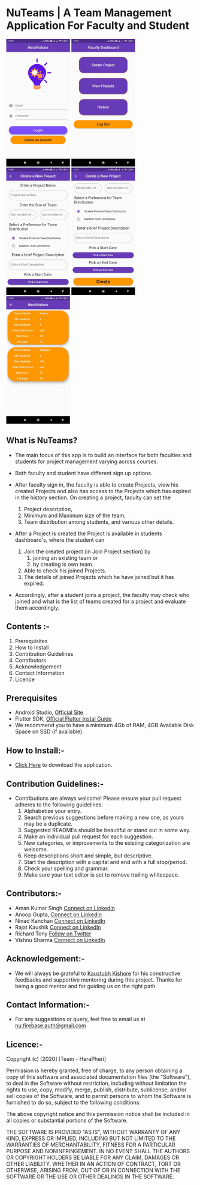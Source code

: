 # NuTeams | A Team Management Application For Faculty and Student


<img src="lib/images/Login.jpeg" width="170"> <img src="lib/images/faculty_dashboard.jpeg" width="170">
<img src="lib/images/new_project.jpeg" width="170">
<img src="lib/images/new_project2.jpeg" width="170">
<img src="lib/images/pro_details.jpeg" width="170">


## What is NuTeams?
- The main focus of this app is to build an interface for both faculties and students for project management varying across courses.

- Both faculty and student have different sign up options. 

- After faculty sign in, the faculty is able to create Projects, view his created Projects and also has access to the Projects which has   expired in the history section. On creating a project, faculty can set the 
   1. Project description, 
   2. Minimum and Maximum size of the team, 
   3. Team distribution among students, and various other details. 

- After a Project is created the Project is available in students dashboard's, where the student can 
  1. Join the created project (in Join Project section) by 
     1. joining an existing team or 
     2. by creating is own team. 
  2. Able to check his joined Projects. 
  3. The details of joined Projects which he have joined but it has expired. 

- Accordingly, after a student joins a project, the faculty may check who joined and what is the list of teams created for a project and   evaluate them accordingly.

## Contents :-
   1. Prerequisites
   2. How to Install
   3. Contribution Guidelines
   4. Contributors
   5. Acknowledgement
   6. Contact Information
   7. Licence 
 

## Prerequisites
- Android Studio,  [Official Site](https://developer.android.com/studio "Download Link")
- Flutter SDK, [Official Flutter Instal Guide](https://flutter.dev/docs/get-started/install "Flutter SDK")
- We recommend you to have a minimum 4Gb of RAM, 4GB Available Disk Space on SSD (if available).

## How to Install:-
- [Click Here](https://developer.android.com/studio "Download Link") to download the application.

## Contribution Guidelines:-
- Contributions are always welcome! Please ensure your pull request adheres to the following guidelines:
   1. Alphabetize your entry.
   2. Search previous suggestions before making a new one, as yours may be a duplicate.
   3. Suggested READMEs should be beautiful or stand out in some way.
   4. Make an individual pull request for each suggestion.
   5. New categories, or improvements to the existing categorization are welcome.
   6. Keep descriptions short and simple, but descriptive.
   7. Start the description with a capital and end with a full stop/period.
   8. Check your spelling and grammar.
   9. Make sure your text editor is set to remove trailing whitespace.

## Contributors:-
   - Aman Kumar Singh [Connect on LinkedIn](https://www.linkedin.com/in/aman-singh-7b9a89174/ "LinkedIn URL")
   - Anoop Gupta, [Connect on LinkedIn](https://www.linkedin.com/in/anoop-gupta-2490a2144/ "LinkedIn URL")
   - Ninad Kanchan [Connect on LinkedIn](https://www.linkedin.com/in/ninad-kanchan/ "LinkedIn URL") 
   - Rajat Kaushik [Connect on LinkedIn](https://www.linkedin.com/in/kaushik-rajat/ "LinkedIn URL")
   - Richard Tony [Follow on Twitter](https://twitter.com/Richtony14?s=08 "Twitter URL")
   - Vishnu Sharma [Connect on LinkedIn](https://www.linkedin.com/in/vishnu-sharma-55299314b/ "LinkedIn URL")
   
    
## Acknowledgement:-
- We will always be grateful to [Kaustubh Kishore](https://www.linkedin.com/in/kaustubh-kishore/ "LinkedIn URL") for his constructive feedbacks and supportive mentoring during this project. Thanks for being a good mentor and for guiding us on the right path.
## Contact Information:-
- For any suggestions or query, feel free to email us at <nu.firebase.auth@gmail.com>
## Licence:-

Copyright (c) [2020] [Team - HeraPheri]

Permission is hereby granted, free of charge, to any person obtaining a copy
of this software and associated documentation files (the "Software"), to deal
in the Software without restriction, including without limitation the rights
to use, copy, modify, merge, publish, distribute, sublicense, and/or sell
copies of the Software, and to permit persons to whom the Software is
furnished to do so, subject to the following conditions:

The above copyright notice and this permission notice shall be included in all
copies or substantial portions of the Software.

THE SOFTWARE IS PROVIDED "AS IS", WITHOUT WARRANTY OF ANY KIND, EXPRESS OR
IMPLIED, INCLUDING BUT NOT LIMITED TO THE WARRANTIES OF MERCHANTABILITY,
FITNESS FOR A PARTICULAR PURPOSE AND NONINFRINGEMENT. IN NO EVENT SHALL THE
AUTHORS OR COPYRIGHT HOLDERS BE LIABLE FOR ANY CLAIM, DAMAGES OR OTHER
LIABILITY, WHETHER IN AN ACTION OF CONTRACT, TORT OR OTHERWISE, ARISING FROM,
OUT OF OR IN CONNECTION WITH THE SOFTWARE OR THE USE OR OTHER DEALINGS IN THE
SOFTWARE.
